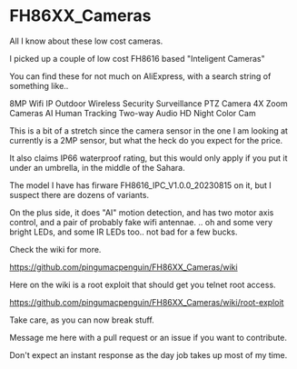 # FH86XX_Cameras
All I know about these low cost cameras. 

I picked up a couple of low cost  FH8616  based "Inteligent Cameras" 

You can find these for not much on AliExpress, with a search string of something like..

8MP Wifi IP Outdoor Wireless Security Surveillance PTZ Camera 4X Zoom Cameras AI Human Tracking Two-way Audio HD Night Color Cam

This is a bit of a stretch since the camera sensor in the one I am looking at currently is a 2MP sensor, but what the heck do you expect for the price. 

It also claims IP66 waterproof rating, but this would only apply if you put it under an umbrella, in the middle of the Sahara. 

The model I have has firware FH8616_IPC_V1.0.0_20230815 on it, but I suspect there are dozens of variants. 

On the plus side, it does "AI" motion detection, and has two motor axis control, and a pair of probably fake wifi antennae. 
.. oh and some very bright LEDs, and some IR LEDs too.. not bad for a few bucks. 

Check the wiki for more. 

https://github.com/pingumacpenguin/FH86XX_Cameras/wiki

Here on the wiki is a root exploit that should get you telnet root access. 

https://github.com/pingumacpenguin/FH86XX_Cameras/wiki/root-exploit

Take care, as you can now break stuff. 

Message me here with a pull request or an issue if you want to contribute. 

Don't expect an instant response as the day job takes up most of my time. 


